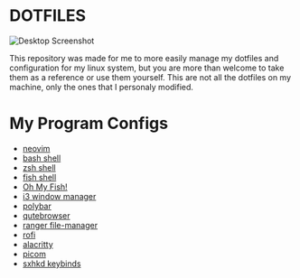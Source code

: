 # **DOTFILES**

![Desktop
Screenshot](https://gitlab.com/migueldeoleiros/dotfiles/-/raw/master/.screenshots/Screenshot_20200906_130334_thumbnail.png)

This repository was made for me to more easily manage my dotfiles and
configuration for my linux system, but you are more than welcome to take
them as a reference or use them yourself. This are not all the dotfiles
on my machine, only the ones that I personaly modified.

# My Program Configs

* [neovim](https://gitlab.com/migueldeoleiros/dotfiles/-/blob/master/.config/nvim)
* [bash shell](https://gitlab.com/migueldeoleiros/dotfiles/-/blob/master/.bashrc)
* [zsh shell](https://gitlab.com/migueldeoleiros/dotfiles/-/blob/master/.zshrc)
* [fish shell](https://gitlab.com/migueldeoleiros/dotfiles/-/tree/master/.config/fish)
* [Oh My Fish!](https://gitlab.com/migueldeoleiros/dotfiles/-/tree/master/.config/omf)
* [i3 window manager](https://gitlab.com/migueldeoleiros/dotfiles/-/tree/master/.config/i3)
* [polybar](https://gitlab.com/migueldeoleiros/dotfiles/-/tree/master/.config/polybar)
* [qutebrowser](https://gitlab.com/migueldeoleiros/dotfiles/-/tree/master/.config/qutebrowser)
* [ranger file-manager](https://gitlab.com/migueldeoleiros/dotfiles/-/tree/master/.config/ranger)
* [rofi](https://gitlab.com/migueldeoleiros/dotfiles/-/tree/master/.config/rofi)
* [alacritty](https://gitlab.com/migueldeoleiros/dotfiles/-/tree/master/.config/alacritty)
* [picom](https://gitlab.com/migueldeoleiros/dotfiles/-/tree/master/.config/picom.conf)
* [sxhkd keybinds](https://gitlab.com/migueldeoleiros/dotfiles/-/tree/master/.config/sxhkd)
